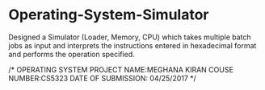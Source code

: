 # Operating-System-Simulator
Designed a Simulator (Loader, Memory, CPU) which takes multiple batch jobs as input and interprets the instructions entered in hexadecimal format and performs the operation specified. 


/* OPERATING SYSTEM PROJECT 
 	 NAME:MEGHANA KIRAN 
   COUSE NUMBER:CS5323
   DATE OF SUBMISSION: 04/25/2017 */
